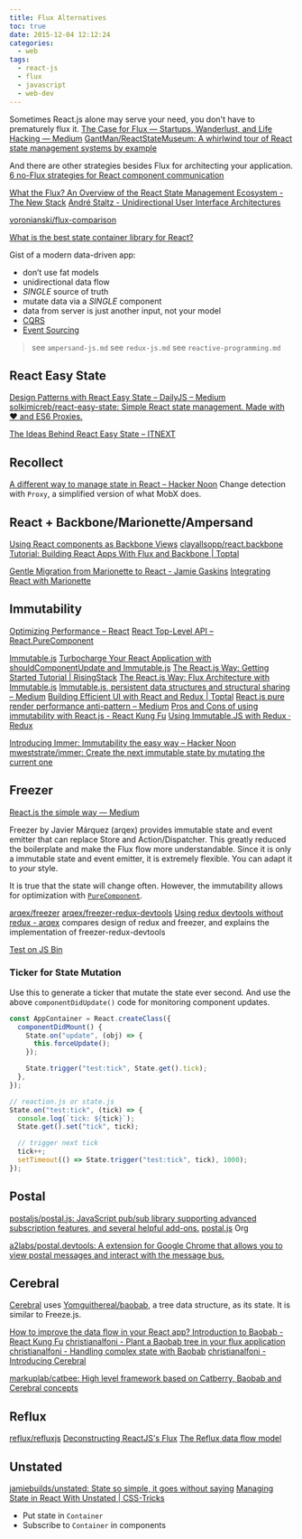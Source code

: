 ```yaml
---
title: Flux Alternatives
toc: true
date: 2015-12-04 12:12:24
categories:
  - web
tags:
  - react-js
  - flux
  - javascript
  - web-dev
---
```


Sometimes React.js alone may serve your need, you don't have to prematurely flux it.
[The Case for Flux — Startups, Wanderlust, and Life Hacking — Medium](https://medium.com/swlh/the-case-for-flux-379b7d1982c6)
[GantMan/ReactStateMuseum: A whirlwind tour of React state management systems by example](https://github.com/GantMan/ReactStateMuseum)

And there are other strategies besides Flux for architecting your application.
[6 no-Flux strategies for React component communication](http://andrewhfarmer.com/component-communication/)

[What the Flux? An Overview of the React State Management Ecosystem - The New Stack](http://thenewstack.io/flux-overview-react-state-management-ecosystem/)
[André Staltz - Unidirectional User Interface Architectures](http://staltz.com/unidirectional-user-interface-architectures.html)

[voronianski/flux-comparison](https://github.com/voronianski/flux-comparison)

[What is the best state container library for React?](https://medium.com/swlh/what-is-the-best-state-container-library-for-react-b6989a45f236)

Gist of a modern data-driven app:

- don’t use fat models
- unidirectional data flow
- _SINGLE_ source of truth
- mutate data via a _SINGLE_ component
- data from server is just another input, not your model
- [CQRS](http://martinfowler.com/bliki/CQRS.html)
- [Event Sourcing](https://martinfowler.com/eaaDev/EventSourcing.html)

<!-- more -->

> see `ampersand-js.md`
> see `redux-js.md`
> see `reactive-programming.md`

## React Easy State

[Design Patterns with React Easy State – DailyJS – Medium](https://medium.com/dailyjs/design-patterns-with-react-easy-state-830b927acc7c)
[solkimicreb/react-easy-state: Simple React state management. Made with ❤️ and ES6 Proxies.](https://github.com/solkimicreb/react-easy-state)

[The Ideas Behind React Easy State – ITNEXT](https://itnext.io/the-ideas-behind-react-easy-state-901d70e4d03e)

## Recollect

[A different way to manage state in React – Hacker Noon](https://hackernoon.com/a-different-way-to-manage-state-in-react-2d21dfb94482)
Change detection with `Proxy`, a simplified version of what MobX does.

## React + Backbone/Marionette/Ampersand

[Using React components as Backbone Views](http://www.thomasboyt.com/2013/12/17/using-reactjs-as-a-backbone-view.html)
[clayallsopp/react.backbone](https://github.com/clayallsopp/react.backbone)
[Tutorial: Building React Apps With Flux and Backbone | Toptal](http://www.toptal.com/front-end/simple-data-flow-in-react-applications-using-flux-and-backbone)

[Gentle Migration from Marionette to React - Jamie Gaskins](http://jgaskins.org/blog/2015/02/06/gentle-migration-from-marionette-to-react)
[Integrating React with Marionette](https://gist.github.com/BinaryMuse/334120e0ef156e410f98)

## Immutability

[Optimizing Performance – React](https://reactjs.org/docs/optimizing-performance.html)
[React Top-Level API – React.PureComponent](https://reactjs.org/docs/react-api.html#reactpurecomponent)

[Immutable.js](https://facebook.github.io/immutable-js/)
[Turbocharge Your React Application with shouldComponentUpdate and Immutable.js](http://blog.javascripting.com/2015/03/31/turbocharge-your-react-application-with-shouldcomponentupdate-and-immutable-js/)
[The React.js Way: Getting Started Tutorial | RisingStack](https://blog.risingstack.com/the-react-way-getting-started-tutorial/)
[The React.js Way: Flux Architecture with Immutable.js](https://blog.risingstack.com/the-react-js-way-flux-architecture-with-immutable-js/)
[Immutable.js, persistent data structures and structural sharing – Medium](https://medium.com/@dtinth/immutable-js-persistent-data-structures-and-structural-sharing-6d163fbd73d2#.a0af6xid4)
[Building Efficient UI with React and Redux | Toptal](https://www.toptal.com/react/react-redux-and-immutablejs)
[React.js pure render performance anti-pattern – Medium](https://medium.com/@esamatti/react-js-pure-render-performance-anti-pattern-fb88c101332f#.hgg97gg99)
[Pros and Cons of using immutability with React.js - React Kung Fu](http://reactkungfu.com/2015/08/pros-and-cons-of-using-immutability-with-react-js/)
[Using Immutable.JS with Redux · Redux](http://redux.js.org/docs/recipes/UsingImmutableJS.html#what-are-some-opinionated-best-practices-for-using-immutablejs-with-redux)

[Introducing Immer: Immutability the easy way – Hacker Noon](https://hackernoon.com/introducing-immer-immutability-the-easy-way-9d73d8f71cb3)
[mweststrate/immer: Create the next immutable state by mutating the current one](https://github.com/mweststrate/immer)

## Freezer

[React.js the simple way — Medium](https://medium.com/@arqex/react-the-simple-way-cabdf1f42f12)

Freezer by Javier Márquez (arqex) provides immutable state and event emitter that can replace Store and Action/Dispatcher. This greatly reduced the boilerplate and make the Flux flow more understandable. Since it is only a immutable state and event emitter, it is extremely flexible. You can adapt it to _your_ style.

It is true that the state will change often. However, the immutability allows for optimization with [`PureComponent`](https://facebook.github.io/react/docs/react-api.html#react.purecomponent).

[arqex/freezer](https://github.com/arqex/freezer)
[arqex/freezer-redux-devtools](https://github.com/arqex/freezer-redux-devtools)
[Using redux devtools without redux - arqex](http://arqex.com/1087/using-redux-devtools-without-redux) compares design of redux and freezer, and explains the implementation of freezer-redux-devtools

[Test on JS Bin](http://jsbin.com/fedeva/4/edit?js,console)

### Ticker for State Mutation

Use this to generate a ticker that mutate the state ever second.
And use the above `componentDidUpdate()` code for monitoring component updates.

```js
const AppContainer = React.createClass({
  componentDidMount() {
    State.on("update", (obj) => {
      this.forceUpdate();
    });

    State.trigger("test:tick", State.get().tick);
  },
});

// reaction.js or state.js
State.on("test:tick", (tick) => {
  console.log(`tick: ${tick}`);
  State.get().set("tick", tick);

  // trigger next tick
  tick++;
  setTimeout(() => State.trigger("test:tick", tick), 1000);
});
```

## Postal

[postaljs/postal.js: JavaScript pub/sub library supporting advanced subscription features, and several helpful add-ons.](https://github.com/postaljs/postal.js)
[postal.js](https://github.com/postaljs) Org

[a2labs/postal.devtools: A extension for Google Chrome that allows you to view postal messages and interact with the message bus.](https://github.com/a2labs/postal.devtools)

## Cerebral

[Cerebral](http://www.cerebraljs.com/) uses [Yomguithereal/baobab](https://github.com/Yomguithereal/baobab), a tree data structure, as its state. It is similar to Freeze.js.

[How to improve the data flow in your React app? Introduction to Baobab - React Kung Fu](http://reactkungfu.com/2015/08/how-to-improve-the-data-flow-in-your-react-app-introduction-to-baobab/)
[christianalfoni - Plant a Baobab tree in your flux application](http://www.christianalfoni.com/articles/2015_02_06_Plant-a-Baobab-tree-in-your-flux-application)
[christianalfoni - Handling complex state with Baobab](http://www.christianalfoni.com/articles/2015_04_26_Handling-complex-state-with-Baobab)
[christianalfoni - Introducing Cerebral](http://www.christianalfoni.com/articles/2015_09_22_Introducing-Cerebral)

[markuplab/catbee: High level framework based on Catberry, Baobab and Cerebral concepts](https://github.com/markuplab/catbee)

## Reflux

[reflux/refluxjs](https://github.com/reflux/refluxjs)
[Deconstructing ReactJS's Flux](http://spoike.ghost.io/deconstructing-reactjss-flux/)
[The Reflux data flow model](http://blog.krawaller.se/posts/the-reflux-data-flow-model/)

## Unstated

[jamiebuilds/unstated: State so simple, it goes without saying](https://github.com/jamiebuilds/unstated)
[Managing State in React With Unstated | CSS-Tricks](https://css-tricks.com/managing-state-in-react-with-unstated/)

- Put state in `Container`
- Subscribe to `Container` in components
